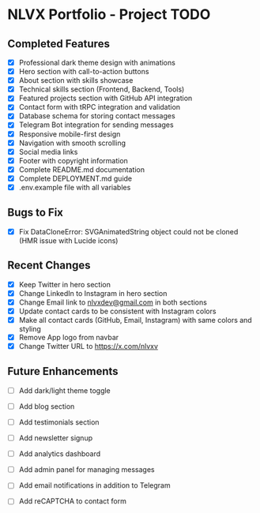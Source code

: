 # NLVX Portfolio - Project TODO

## Completed Features
- [x] Professional dark theme design with animations
- [x] Hero section with call-to-action buttons
- [x] About section with skills showcase
- [x] Technical skills section (Frontend, Backend, Tools)
- [x] Featured projects section with GitHub API integration
- [x] Contact form with tRPC integration and validation
- [x] Database schema for storing contact messages
- [x] Telegram Bot integration for sending messages
- [x] Responsive mobile-first design
- [x] Navigation with smooth scrolling
- [x] Social media links
- [x] Footer with copyright information
- [x] Complete README.md documentation
- [x] Complete DEPLOYMENT.md guide
- [x] .env.example file with all variables

## Bugs to Fix
- [x] Fix DataCloneError: SVGAnimatedString object could not be cloned (HMR issue with Lucide icons)

## Recent Changes
- [x] Keep Twitter in hero section
- [x] Change LinkedIn to Instagram in hero section
- [x] Change Email link to nlvxdev@gmail.com in both sections
- [x] Update contact cards to be consistent with Instagram colors
- [x] Make all contact cards (GitHub, Email, Instagram) with same colors and styling
- [x] Remove App logo from navbar
- [x] Change Twitter URL to https://x.com/nlvxv

## Future Enhancements
- [ ] Add dark/light theme toggle
- [ ] Add blog section
- [ ] Add testimonials section
- [ ] Add newsletter signup
- [ ] Add analytics dashboard
- [ ] Add admin panel for managing messages
- [ ] Add email notifications in addition to Telegram
- [ ] Add reCAPTCHA to contact form


